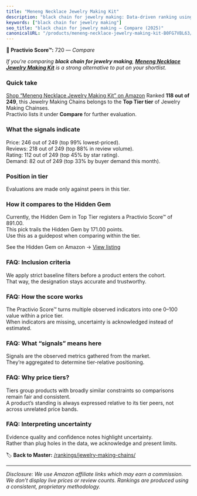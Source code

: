 ```yaml
---
title: "Meneng Necklace Jewelry Making Kit"
description: "black chain for jewelry making: Data-driven ranking using the Practivio Score™. Positioned by quality, value, demand, findability, momentum."
keywords: ["black chain for jewelry making"]
seo_title: "black chain for jewelry making — Compare (2025)"
canonicalURL: "/products/meneng-necklace-jewelry-making-kit-B0FG7VBL63/"
---
```


**🛒 Practivio Score™:** 720 — _Compare_


*If you're comparing **black chain for jewelry making**, **[Meneng Necklace Jewelry Making Kit](https://www.amazon.com/dp/B0FG7VBL63?tag=practivio-20)** is a strong alternative to put on your shortlist.*
### Quick take
[Shop “Meneng Necklace Jewelry Making Kit” on Amazon](https://www.amazon.com/dp/B0FG7VBL63?tag=practivio-20)
Ranked **118 out of 249**, this Jewelry Making Chains belongs to the **Top Tier tier** of Jewelry Making Chainses.  
Practivio lists it under **Compare** for further evaluation.

### What the signals indicate
Price: 246 out of 249 (top 99% lowest-priced).  
Reviews: 218 out of 249 (top 88% in review volume).  
Rating: 112 out of 249 (top 45% by star rating).  
Demand: 82 out of 249 (top 33% by buyer demand this month).

### Position in tier
Evaluations are made only against peers in this tier.

### How it compares to the Hidden Gem
Currently, the Hidden Gem in Top Tier registers a Practivio Score™ of 891.00.  
This pick trails the Hidden Gem by 171.00 points.  
Use this as a guidepost when comparing within the tier.  

See the Hidden Gem on Amazon → [View listing](https://www.amazon.com/dp/B07MCL5GQ3?tag=practivio-20)

### FAQ: Inclusion criteria
We apply strict baseline filters before a product enters the cohort.  
That way, the designation stays accurate and trustworthy.

### FAQ: How the score works
The Practivio Score™ turns multiple observed indicators into one 0–100 value within a price tier.  
When indicators are missing, uncertainty is acknowledged instead of estimated.

### FAQ: What “signals” means here
Signals are the observed metrics gathered from the market.  
They’re aggregated to determine tier-relative positioning.

### FAQ: Why price tiers?
Tiers group products with broadly similar constraints so comparisons remain fair and consistent.  
A product’s standing is always expressed relative to its tier peers, not across unrelated price bands.

### FAQ: Interpreting uncertainty
Evidence quality and confidence notes highlight uncertainty.  
Rather than plug holes in the data, we acknowledge and present limits.

<!-- Missing template for Compare/CompareWithinPriceClass -->


🏷️ **Back to Master:** [/rankings/jewelry-making-chains/](/rankings/jewelry-making-chains/)

---
_Disclosure: We use Amazon affiliate links which may earn a commission. We don’t display live prices or review counts. Rankings are produced using a consistent, proprietary methodology._
